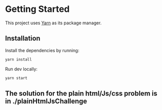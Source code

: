 # Getting Started

This project uses [Yarn](https://classic.yarnpkg.com/en/docs/install) as its package manager.

## Installation

Install the dependencies by running:

```bash
yarn install
```

Run dev locally:

```bash
yarn start
```

## The solution for the plain html/Js/css problem is in ./plainHtmlJsChallenge
